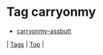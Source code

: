 <!--
title: Tag carryonmy
date: 2020-06-28T15:02:24.707Z
tags:
-->
# Tag carryonmy

 * [carryonmy-assbutt](111712896787.md)

| [Tags](tags.md) | [Top](index.md) |
